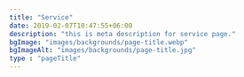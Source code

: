 ```yaml
---
title: "Service"
date: 2019-02-07T10:47:55+06:00
description: "this is meta description for service page."
bgImage: "images/backgrounds/page-title.webp"
bgImageAlt: "images/backgrounds/page-title.jpg"
type : "pageTitle"
---
```



